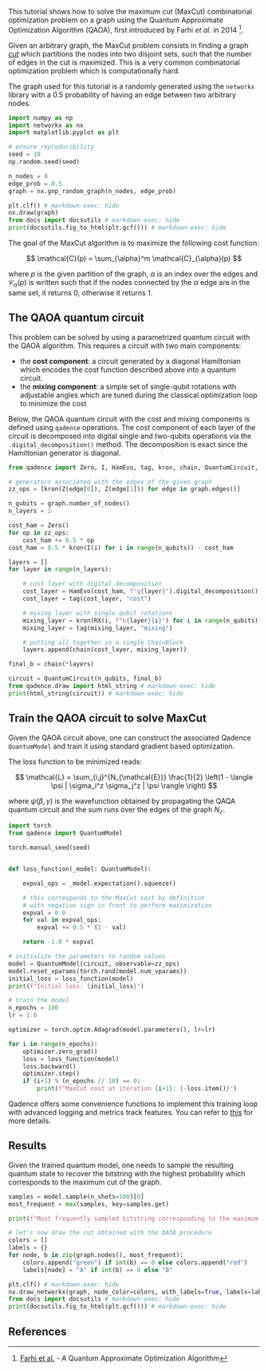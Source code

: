 This tutorial shows how to solve the maximum cut (MaxCut) combinatorial
optimization problem on a graph using the Quantum Approximate Optimization
Algorithm (QAOA), first introduced by Farhi *et al.* in 2014 [^1].

Given an arbitrary graph, the MaxCut problem consists in finding a
graph [*cut*](https://en.wikipedia.org/wiki/Cut_(graph_theory)) which partitions
the nodes into two disjoint sets, such that the number of edges in the
cut is maximized. This is a very common combinatorial optimization problem which is
computationally hard.

The graph used for this tutorial is a randomly generated using the `networkx` library with
a $0.5$ probability of having an edge between two arbitrary nodes.

```python exec="on" source="material-block" html="1" session="qaoa"
import numpy as np
import networkx as nx
import matplotlib.pyplot as plt

# ensure reproducibility
seed = 10
np.random.seed(seed)

n_nodes = 8
edge_prob = 0.5
graph = nx.gnp_random_graph(n_nodes, edge_prob)

plt.clf() # markdown-exec: hide
nx.draw(graph)
from docs import docsutils # markdown-exec: hide
print(docsutils.fig_to_html(plt.gcf())) # markdown-exec: hide
```

The goal of the MaxCut algorithm is to maximize the following cost function:

$$
\mathcal{C}(p) = \sum_{\alpha}^m \mathcal{C}_{\alpha}(p)
$$

where $p$ is the given partition of the graph, $\alpha$ is an index over the edges and $\mathcal{C}_{\alpha}(p)$ is written
such that if the nodes connected by the $\alpha$ edge are in the same set, it returns $0$, otherwise it returns $1$.

## The QAOA quantum circuit

This problem can be solved by using a parametrized quantum circuit with the QAOA algorithm. This
requires a circuit with two main components:

* the **cost component**: a circuit generated by a diagonal Hamiltonian which
  encodes the cost function described above into a quantum circuit.
* the **mixing component**: a simple set of single-qubit rotations with adjustable
  angles which are tuned during the classical optimization loop to minimize the cost

Below, the QAOA quantum circuit with the cost and mixing components is defined using
`qadence` operations. The cost component of each layer of the circuit is decomposed
into digital single and two-qubits operations via the `.digital_decomposition()` method.
The decomposition is exact since the Hamiltonian generator is diagonal.

```python exec="on" source="material-block" result="json" session="qaoa"
from qadence import Zero, I, HamEvo, tag, kron, chain, QuantumCircuit, RX, Z

# generators associated with the edges of the given graph
zz_ops = [kron(Z(edge[0]), Z(edge[1])) for edge in graph.edges()]

n_qubits = graph.number_of_nodes()
n_layers = 2

cost_ham = Zero()
for op in zz_ops:
    cost_ham += 0.5 * op
cost_ham = 0.5 * kron(I(i) for i in range(n_qubits)) - cost_ham

layers = []
for layer in range(n_layers):

    # cost layer with digital decomposition
    cost_layer = HamEvo(cost_ham, f"g{layer}").digital_decomposition()
    cost_layer = tag(cost_layer, "cost")

    # mixing layer with single qubit rotations
    mixing_layer = kron(RX(i, f"b{layer}{i}") for i in range(n_qubits))
    mixing_layer = tag(mixing_layer, "mixing")

    # putting all together in a single ChainBlock
    layers.append(chain(cost_layer, mixing_layer))

final_b = chain(*layers)

circuit = QuantumCircuit(n_qubits, final_b)
from qadence.draw import html_string # markdown-exec: hide
print(html_string(circuit)) # markdown-exec: hide
```

## Train the QAOA circuit to solve MaxCut

Given the QAOA circuit above, one can construct the associated Qadence `QuantumModel`
and train it using standard gradient based optimization.

The loss function to be minimized reads:

$$
\mathcal{L} = \sum_{i,j}^{N_{\mathcal{E}}} \frac{1}{2} \left(1 - \langle \psi | \sigma_i^z \sigma_j^z | \psi \rangle \right)
$$

where $\psi(\beta, \gamma)$ is the wavefunction obtained by propagating the QAQA
quantum circuit and the sum runs over the edges of the graph $N_{\mathcal{E}}$.

```python exec="on" source="material-block" result="json" session="qaoa"
import torch
from qadence import QuantumModel

torch.manual_seed(seed)


def loss_function(_model: QuantumModel):

    expval_ops = _model.expectation().squeeze()

    # this corresponds to the MaxCut cost by definition
    # with negative sign in front to perform maximization
    expval = 0.0
    for val in expval_ops:
        expval += 0.5 * (1 - val)

    return -1.0 * expval

# initialize the parameters to random values
model = QuantumModel(circuit, observable=zz_ops)
model.reset_vparams(torch.rand(model.num_vparams))
initial_loss = loss_function(model)
print(f"Initial loss: {initial_loss}")

# train the model
n_epochs = 100
lr = 1.0

optimizer = torch.optim.Adagrad(model.parameters(), lr=lr)

for i in range(n_epochs):
    optimizer.zero_grad()
    loss = loss_function(model)
    loss.backward()
    optimizer.step()
    if (i+1) % (n_epochs // 10) == 0:
        print(f"MaxCut cost at iteration {i+1}: {-loss.item()}")
```

Qadence offers some convenience functions to implement this training loop with advanced
logging and metrics track features. You can refer to [this](../qml/qml_tools.md) for more details.

## Results

Given the trained quantum model, one needs to sample the resulting quantum state to
recover the bitstring with the highest probability which corresponds to the maximum
cut of the graph.

```python exec="on" source="material-block" result="json" session="qaoa"
samples = model.sample(n_shots=100)[0]
most_frequent = max(samples, key=samples.get)

print(f"Most frequently sampled bitstring corresponding to the maximum cut: {most_frequent}")

# let's now draw the cut obtained with the QAOA procedure
colors = []
labels = {}
for node, b in zip(graph.nodes(), most_frequent):
    colors.append("green") if int(b) == 0 else colors.append("red")
    labels[node] = "A" if int(b) == 0 else "B"

plt.clf() # markdown-exec: hide
nx.draw_networkx(graph, node_color=colors, with_labels=True, labels=labels)
from docs import docsutils # markdown-exec: hide
print(docsutils.fig_to_html(plt.gcf())) # markdown-exec: hide
```

## References

[^1]: [Farhi et al.](https://arxiv.org/abs/1411.4028) - A Quantum Approximate Optimization Algorithm
